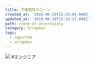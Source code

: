 ```yaml
---
title: 不確実性のコーン
created_at: '2019-06-20T15:33:04.000Z'
updated_at: '2019-06-20T15:33:27.000Z'
path: /cone-of-uncertainty
category: Scrapbox
tags:
  - imported
  - scrapbox
---
```

![](https://cdn-ak.f.st-hatena.com/images/fotolife/d/dkfj/20170518/20170518115300.png)
#エンジニア
